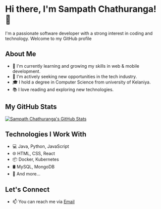 # Hi there, I'm Sampath Chathuranga! 👋

I'm a passionate software developer with a strong interest in coding and technology. Welcome to my GitHub profile

## About Me

- 🌱 I'm currently learning and growing my skills in web & mobile development.
- 💼 I'm actively seeking new opportunities in the tech industry.
- 🎓 I hold a degree in Computer Science from university of Kelaniya.
- 📚 I love reading and exploring new technologies.

## My GitHub Stats

[![Sampath Chathuranga's GitHub Stats](https://github-readme-stats.vercel.app/api?username=sampy99&show_icons=true&theme=dark)](https://github.com/sampy99)

## Technologies I Work With

- 💻 Java, Python, JavaScript
- 🌐 HTML, CSS, React
- 📦 Docker, Kubernetes
- 🛢️ MySQL, MongoDB
- 🚀 And more...

## Let's Connect

- 📫 You can reach me via [Email](sampath.chathurangarcg@gmail.com)

